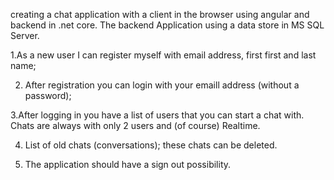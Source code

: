 creating  a chat application with a client in the browser using angular and backend in .net core. The backend Application using a data store in MS SQL Server.

1.As a new user I can register myself with email address, first first and last name;

2. After registration you can login with your emaill address (without a password);

3.After logging in you have a list of users that you can start a chat with. Chats are always with only 2 users and (of course) Realtime.

4. List of old chats (conversations); these chats can be deleted.

5. The application should have a sign out possibility.
